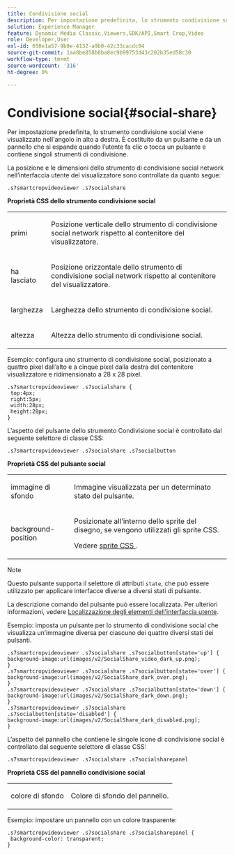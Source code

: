```yaml
---
title: Condivisione social
description: Per impostazione predefinita, lo strumento condivisione social viene visualizzato nell'angolo in alto a destra. È costituito da un pulsante e da un pannello che si espande quando l’utente fa clic o tocca un pulsante e contiene singoli strumenti di condivisione.
solution: Experience Manager
feature: Dynamic Media Classic,Viewers,SDK/API,Smart Crop,Video
role: Developer,User
exl-id: 650e1a57-9b0e-4132-a9b0-42c33cacdc04
source-git-commit: 1aa8be858b0ba8ec9b99753d43c202b35ed58c30
workflow-type: tm+mt
source-wordcount: '316'
ht-degree: 0%

---
```


# Condivisione social{#social-share}

Per impostazione predefinita, lo strumento condivisione social viene visualizzato nell&#39;angolo in alto a destra. È costituito da un pulsante e da un pannello che si espande quando l’utente fa clic o tocca un pulsante e contiene singoli strumenti di condivisione.

<!--<a id="section_061E550C1C1D4DB2BD663A898895B38C"></a>-->

La posizione e le dimensioni dello strumento di condivisione social network nell’interfaccia utente del visualizzatore sono controllate da quanto segue:

```
.s7smartcropvideoviewer .s7socialshare
```

**Proprietà CSS dello strumento condivisione social**

<table id="table_C48C56E696304C9BAFEE71BA9EA9A174"> 
 <tbody> 
  <tr> 
   <td colname="col1"> <p> <span class="codeph"> primi </span> </p> </td> 
   <td colname="col2"> <p> Posizione verticale dello strumento di condivisione social network rispetto al contenitore del visualizzatore. </p> </td> 
  </tr> 
  <tr> 
   <td colname="col1"> <p> <span class="codeph"> ha lasciato </span> </p> </td> 
   <td colname="col2"> <p> Posizione orizzontale dello strumento di condivisione social network rispetto al contenitore del visualizzatore. </p> </td> 
  </tr> 
  <tr> 
   <td colname="col1"> <p> <span class="codeph"> larghezza </span> </p> </td> 
   <td colname="col2"> <p> Larghezza dello strumento di condivisione social. </p> </td> 
  </tr> 
  <tr> 
   <td colname="col1"> <p> <span class="codeph"> altezza </span> </p> </td> 
   <td colname="col2"> <p>Altezza dello strumento di condivisione social. </p> </td> 
  </tr> 
 </tbody> 
</table>

Esempio: configura uno strumento di condivisione social, posizionato a quattro pixel dall’alto e a cinque pixel dalla destra del contenitore visualizzatore e ridimensionato a 28 x 28 pixel.

```
.s7smartcropvideoviewer .s7socialshare { 
 top:4px; 
 right:5px; 
 width:28px; 
 height:28px; 
}
```

L’aspetto del pulsante dello strumento Condivisione social è controllato dal seguente selettore di classe CSS:

```
.s7smartcropvideoviewer .s7socialshare .s7socialbutton
```

**Proprietà CSS del pulsante social**

<table id="table_A18B6978EC304C378F5FE92DD44D138D"> 
 <tbody> 
  <tr> 
   <td colname="col1"> <p> <span class="codeph"> immagine di sfondo </span> </p> </td> 
   <td colname="col2"> <p> Immagine visualizzata per un determinato stato del pulsante. </p> </td> 
  </tr> 
  <tr> 
   <td colname="col1"> <p> <span class="codeph"> background-position </span> </p> </td> 
   <td colname="col2"> <p> Posizionate all'interno dello sprite del disegno, se vengono utilizzati gli sprite CSS. </p> <p>Vedere <a href="../../../c-html5-aem-asset-viewers/c-html5-aem-smartcropvideo/c-html5-aem-smartcropvideo-viewer-customizingviewer/c-html5-aem-smartcropvideo-customizingviewer.md#section-9b6d8d601cb441d08214dada7bb4eddc" format="dita" scope="local"> sprite CSS </a>. </p> </td> 
  </tr> 
 </tbody> 
</table>

>[!NOTE]
>
>Questo pulsante supporta il selettore di attributi `state`, che può essere utilizzato per applicare interfacce diverse a diversi stati di pulsante.

La descrizione comando del pulsante può essere localizzata. Per ulteriori informazioni, vedere [Localizzazione degli elementi dell&#39;interfaccia utente](../../../c-html5-aem-asset-viewers/c-html5-aem-smartcropvideo/r-html5-aem-smartcropvideo-viewer-localization.md#concept-1d5ca2d8480f4064a51eddba13940aad).

Esempio: imposta un pulsante per lo strumento di condivisione social che visualizza un’immagine diversa per ciascuno dei quattro diversi stati dei pulsanti.

```
.s7smartcropvideoviewer .s7socialshare .s7socialbutton[state='up'] { 
background-image:url(images/v2/SocialShare_video_dark_up.png); 
} 
.s7smartcropvideoviewer .s7socialshare .s7socialbutton[state='over'] { 
background-image:url(images/v2/SocialShare_dark_over.png); 
} 
.s7smartcropvideoviewer .s7socialshare .s7socialbutton[state='down'] { 
background-image:url(images/v2/SocialShare_dark_down.png); 
} 
.s7smartcropvideoviewer .s7socialshare .s7socialbutton[state='disabled'] { 
background-image:url(images/v2/SocialShare_dark_disabled.png); 
}
```

L’aspetto del pannello che contiene le singole icone di condivisione social è controllato dal seguente selettore di classe CSS:

```
.s7smartcropvideoviewer .s7socialshare .s7socialsharepanel
```

**Proprietà CSS del pannello condivisione social**

<table id="table_86E777A5851F47D6A49D966E24A9A6CD"> 
 <tbody> 
  <tr> 
   <td colname="col1"> <p> <span class="codeph"> colore di sfondo </span> </p> </td> 
   <td colname="col2"> <p>Colore di sfondo del pannello. </p> </td> 
  </tr> 
 </tbody> 
</table>

Esempio: impostare un pannello con un colore trasparente:

```
.s7smartcropvideoviewer .s7socialshare .s7socialsharepanel { 
 background-color: transparent; 
}
```
